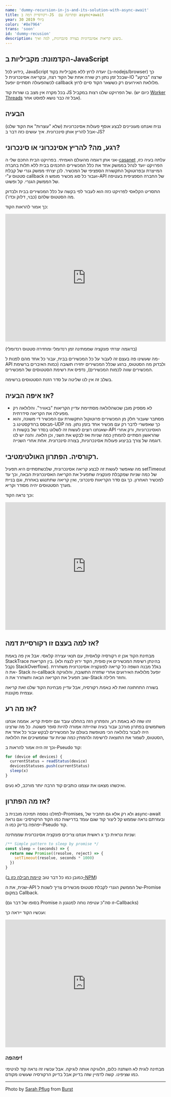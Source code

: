 ```yaml
---
name: 'dummy-recursion-in-js-and-its-solution-with-async-await'
title: רקורסיית דמה ב-JS  ופתרונה עם async+await
year: 30 ביולי 2019
color: '#8e7964'
trans: 'soon'
id: 'dummy-recusion'
description: ביצוע קריאות אסינכרוניות בצורה סינכרונית, למה ואיך.
---
```


## הקדמונת: מקביליות ב-JavaScript

כידוע לכל, JavaScript יועדה לרוץ ללא מקביליות בקוד (ב-nodejs/browser) כך שבכל זמן נתון רק שורה אחת של הקוד רצה, ובקריאה אסינכרונית ל-IO שרצה "ברקע" לכשהפעולה תסתיים יופעל callback מלולאת האירועים רק כששאר הקוד סיים לרוץ.

בכל מקרה אין מצב בו שורות קוד JS של הפרויקט שלנו רצות במקביל. (כיום יש [Worker Threads](https://nodejs.org/api/worker_threads.html)  אבל זה כבר נושא לפוסט אחר). 

## הבעיה

נניח ואנחנו מעוניינים לבצע אוסף פעולות אסינכרוניות (שלא "עוצרות" את הקוד שלנו) אבל להריץ אותן סינכרונית.
איך עושים כזה דבר ב-JS?

## רגע, מה? להריץ אסינכרוני או סינכרוני?

אני אתן דוגמה מהעולם האמיתי. בפרויקט הבית החכם שלי ה-[casanet](https://github.com/casanet/casanet-server) עלתה בעיה כזו, הפרויקט יועד לנהל בממשק אחד את כלל המכשירים החכמים בבית ללא תלות בחברה המייצרת ובפרוטוקול התקשורת הספציפי של המכשיר. 
לכן יצרתי ממשק גנרי של קבלת סטטוס ע"י callback ועבור כל סוג מכשיר מומש ה-API של החברה הספציפית בעטיפה של הממשק הגנרי. קל ופשוט.

התסריט הקלאסי לפרויקט כזה הוא לעבור לפי בקשה על כלל המכשירים בבית ולבדוק מה הסטטוס שלהם (כבוי, דלוק וכדו'). 

כך אמור להראות הקוד:

<iframe height="400px" width="100%" src="https://repl.it/@HaimKastner/get-all-async?lite=true" scrolling="no" frameborder="no" allowtransparency="true" allowfullscreen="true" sandbox="allow-forms allow-pointer-lock allow-popups allow-same-origin allow-scripts allow-modals"></iframe>

(בדוגמה יצרתי פונקציה שממתינה זמן רנדומלי ומחזירה סטטוס רנדומלי)

מה שעשינו פה בעצם זה לעבור על כל המכשירים בבית, עבור כל אחד מהם לפנות ל-API ולבדוק מה הסטטוס, ברגע שכלל המכשירים יחזירו תשובה (כמות האיברים ברשימת המכשירים שווה לכמות המכשירים), נדפיס את רשימת הסטטוסים של המכשירים.

בשלב זה אין לנו שליטה על סדר הזנת הסטטוסים ברשימה.

## אז איפה הבעיה?

- לא מספיק מובן שכשהלולאה מסתיימת עדיין הקריאות "באוויר". והלולאה רק מפעילה את הקריאה סידרתית.
- מסתבר שעבור חלק מן המכשירים פרוטוקול התקשורת עם המכשיר די משונה, והוא מבוסס ברודקסטינג ב-UDP כך שאפשרי לדבר רק עם מכשיר אחד בזמן נתון.
מה שאנחנו רוצים לעשות זה לשלוט בסדר של בקשות ה-API האסינכרוניות, ורק אחרי שהראשון הסתיים להמתין כמה שניות ואז לבקש את השני, וכן הלאה.
והנה יש לנו דוגמה של צורך בביצוע פעולות אסינכרוניות, בצורה סינכרונית. אחת אחרי השנייה.

## רקורסיה. הפתרון האולטימטיבי.

מה שאפשר לעשות זה לבצע קריאה אסינכרונית, שלכשתסתיים היא תפעיל setTimeout של כמה שניות שמקבלת פונקציה שתפעיל את הקריאה האסינכרונית הבאה, וכך עד למכשיר האחרון.
כך גם סדר הקריאות סינכרוני, ואין קריאה שתתנגש באחרת, וגם בניית מערך הסטטוסים יהיה מסודר וקריא.

וכך נראה הקוד:

<iframe height="400px" width="100%" src="https://repl.it/@HaimKastner/recursive-solution?lite=true" scrolling="no" frameborder="no" allowtransparency="true" allowfullscreen="true" sandbox="allow-forms allow-pointer-lock allow-popups allow-same-origin allow-scripts allow-modals"></iframe>


## אז למה בעצם זו רקורסיית דמה? 

מבחינת הקוד אכן זו רקורסיה קלאסית, עם תנאי עצירה קלאסי. *אבל* אין פה באמת StackTrace בין הקריאות.
(בהינתן רשימת המכשירים אין סופית, הקוד ירוץ לנצח ולא נקבל StackOverflow).
בגלל מבנה השפה כל קריאה לפונקציה אסינכרונית משחררת את ה- Stack וה-callback יופעל מלולאת האירועים אחרי שחזרה התשובה, והלוגיקה שוב תפעיל את הקריאה הבאה ותשחרר את ה-Stack וחוזר חלילה.

בשורה התחתונה זאת לא *באמת* רקורסיה, אבל עדיין מבחינת הקוד שלנו זאת קריאה עצמית מקוננת.

## אז מה רע?

זהו שזה לא באמת רע, והפתרון הזה בהחלט עובד וגם יחסית קריא.
אממה אנחנו משתמשים בפתרון מורכב עבור בעיה שהייתה אמורה להיות סופר פשוטה. 
כל מה שרצינו היה לעבור בלולאה הכי מטופשת בעולם על המכשירים לבקש עבור כל אחד את הסטטוס, לשמור את התוצאה לרשימה ולהמתין כמה שניות עד שממשיכים את הלולאה,

וכך זה היה אמור להראות ב-Pseudo קוד:

```javascript  
for (device of devices) {
  currentStatus = readStatus(device)
  devicesStatuses.push(currentStatus)
  sleep(x)
}
```
 
ואיכשהו מצאנו את עצמנו כותבים קוד הרבה יותר מורכב, לא נעים.

## אז מה הפתרון?

למזלנו נוספה תמיכה מובנית ב-Promises, ולא רק אלא גם תחביר של async-await 
ובעזרתם נראה שממש קל ליצור קוד שגם עומד בדרישות כמו הקוד הרקורסיבי וגם נראה יפהפה בדיוק כמו ה-Pseudo קוד.

ראשית אנחנו צריכים פונקציה אסינכרונית שממתינה x שניות ונראית כך:


```javascript  
/** Simple pattern to sleep by promise */
const sleep = (seconds) => {
  return new Promise((resolve, reject) => {
    setTimeout(resolve, seconds * 1000)
  })
} 
```
(כמובן כמו כל דבר טוב [קיימת חבילה כזו ב-NPM](https://www.npmjs.com/package/sleep-promise))

שנית, את ה-API של הממשק הגנרי לקבלת סטטוס מכשירים צריך לשנות ל-Promise במקום Callback.

(בסופו של דבר גם Promise זו סה"כ עטיפה נוחה למנגנון ה-Callbacks) 

ועכשיו הקוד ייראה כך:

<iframe height="400px" width="100%" src="https://repl.it/@HaimKastner/final-async-await-solution?lite=true" scrolling="no" frameborder="no" allowtransparency="true" allowfullscreen="true" sandbox="allow-forms allow-pointer-lock allow-popups allow-same-origin allow-scripts allow-modals"></iframe>

### יפהפה!

מבחינה לוגית לא השתנה כלום, הלוגיקה אותה לוגיקה. אבל עכשיו זה נראה קוד לגיטימי כמו שציפינו. קשה לדמיין שזה בדיוק אבל בדיוק הרקורסיה שעשינו מקודם.

----

Photo by <a href="https://burst.shopify.com/@sarahpflugphoto?utm_campaign=photo_credit&amp;utm_content=Free+Finger+Pointing+At+Javascript+Code+Photo+%E2%80%94+High+Res+Pictures&amp;utm_medium=referral&amp;utm_source=credit">Sarah Pflug</a> from <a href="https://burst.shopify.com/api-tech?utm_campaign=photo_credit&amp;utm_content=Free+Finger+Pointing+At+Javascript+Code+Photo+%E2%80%94+High+Res+Pictures&amp;utm_medium=referral&amp;utm_source=credit">Burst</a>
